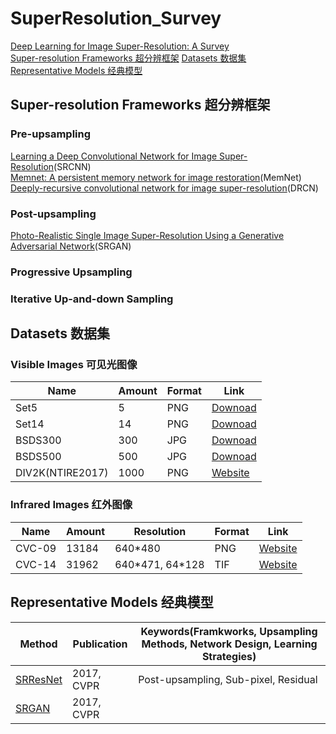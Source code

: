 # SuperResolution_Survey
[Deep Learning for Image Super-Resolution: A Survey](https://ieeexplore.ieee.org/abstract/document/9044873)<br />
[Super-resolution Frameworks 超分辨框架](#index0)
[Datasets 数据集](#index1)<br />
[Representative Models 经典模型](#index2)

<span id='index1'></span>
## Super-resolution Frameworks 超分辨框架
### Pre-upsampling
[Learning a Deep Convolutional Network for Image Super-Resolution](https://ieeexplore.ieee.org/abstract/document/7115171)(SRCNN)<br />
[Memnet: A persistent memory network for image restoration](https://openaccess.thecvf.com/content_iccv_2017/html/Tai_MemNet_A_Persistent_ICCV_2017_paper.html)(MemNet)<br />
[Deeply-recursive convolutional network for image super-resolution](https://openaccess.thecvf.com/content_cvpr_2016/html/Kim_Deeply-Recursive_Convolutional_Network_CVPR_2016_paper.html)(DRCN)<br />

### Post-upsampling
[Photo-Realistic Single Image Super-Resolution Using a Generative Adversarial Network](https://openaccess.thecvf.com/content_cvpr_2017/html/Ledig_Photo-Realistic_Single_Image_CVPR_2017_paper.html)(SRGAN)<br />

### Progressive Upsampling

### Iterative Up-and-down Sampling

<span id='index1'></span>
## Datasets 数据集
### Visible Images 可见光图像
|Name|Amount|Format|Link|
|-|-|-|-|
|Set5|5|PNG|[Downoad](https://uofi.box.com/shared/static/kfahv87nfe8ax910l85dksyl2q212voc.zip)|
|Set14|14|PNG|[Downoad](https://uofi.box.com/shared/static/igsnfieh4lz68l926l8xbklwsnnk8we9.zip)|
|BSDS300|300|JPG|[Downoad](https://www2.eecs.berkeley.edu/Research/Projects/CS/vision/grouping/segbench/BSDS300-images.tgz)|
|BSDS500|500|JPG|[Downoad](http://www.eecs.berkeley.edu/Research/Projects/CS/vision/grouping/BSR/BSR_bsds500.tgz)|
|DIV2K(NTIRE2017)|1000|PNG|[Website](https://data.vision.ee.ethz.ch/cvl/DIV2K/)|
### Infrared Images 红外图像
|Name|Amount|Resolution|Format|Link|
|-|-|-|-|-|
|CVC-09|13184|640\*480|PNG|[Website](http://adas.cvc.uab.es/elektra/enigma-portfolio/item-1/)|
|CVC-14|31962|640\*471, 64\*128|TIF|[Website](http://adas.cvc.uab.es/elektra/enigma-portfolio/cvc-14-visible-fir-day-night-pedestrian-sequence-dataset/)|

<span id='index2'></span>
## Representative Models 经典模型
|Method|Publication|Keywords(Framkworks,  Upsampling Methods, Network Design, Learning Strategies)|
|-|-|-|
|[SRResNet](https://openaccess.thecvf.com/content_cvpr_2017/html/Ledig_Photo-Realistic_Single_Image_CVPR_2017_paper.html)|2017, CVPR|Post-upsampling, Sub-pixel, Residual|
|[SRGAN](https://openaccess.thecvf.com/content_cvpr_2017/html/Ledig_Photo-Realistic_Single_Image_CVPR_2017_paper.html)|2017, CVPR||
